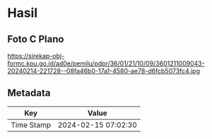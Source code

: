 # Hasil

## Foto C Plano

https://sirekap-obj-formc.kpu.go.id/ad0e/pemilu/pdpr/36/01/21/10/09/3601211009043-20240214-221728--08fa46b0-17a1-4580-ae78-d6fcb5073fc4.jpg


## Metadata

| Key        | Value               |
| ---------- | ------------------- |
| Time Stamp | 2024-02-15 07:02:30 |



